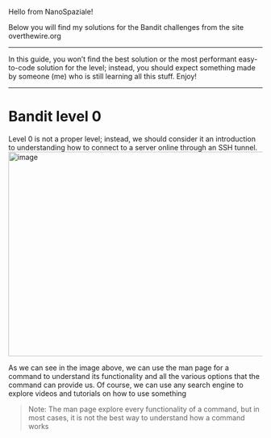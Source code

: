 Hello from NanoSpaziale!

Below you will find my solutions for the Bandit challenges from the site overthewire.org

***
In this guide, you won’t find the best solution or the most performant easy-to-code solution for the level; instead, you should expect something made by someone (me) who is still learning all this stuff. Enjoy!
***
# Bandit level 0
Level 0 is not a proper level; instead, we should consider it an introduction to understanding how to connect to a server online through an SSH tunnel.
<img width="1697" height="405" alt="image" src="https://github.com/user-attachments/assets/505b9ae9-08c4-4b35-b97e-20fc0ba04139" />

As we can see in the image above, we can use the man page for a command to understand its functionality and all the various options that the command can provide us.
Of course, we can use any search engine to explore videos and tutorials on how to use something 
>Note: The man page explore every functionality of a command, but in most cases, it is not the best way to understand how a command works

